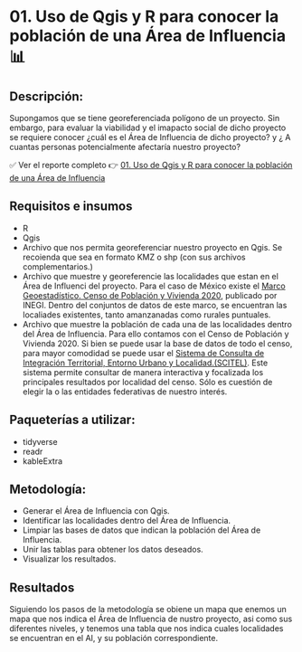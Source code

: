 # 01. Uso de Qgis y R para conocer la población de una Área de Influencia📊 

## Descripción: 
Supongamos que se tiene georeferenciada polígono de un proyecto. Sin embargo, para evaluar la viabilidad y el imapacto social de dicho proyecto se requiere conocer ¿cuál es el Área de Influencia de dicho proyecto? y ¿ A cuantas personas potencialmente afectaría nuestro proyecto?

✅ Ver el reporte completo 👉 [01. Uso de Qgis y R para conocer la población de una Área de Influencia](https://alevillegas9.github.io/01_poblacion_ai/01.html)

##  Requisitos e insumos
- R
- Qgis
- Archivo que nos permita georeferenciar nuestro proyecto en Qgis. Se recoienda que sea en formato KMZ o shp (con sus archivos complementarios.)
- Archivo que muestre y georeferencie las localidades que estan en el Área de Influenci del proyecto. Para el caso de México existe el [Marco Geoestadístico. Censo de Población y Vivienda 2020](https://www.inegi.org.mx/app/biblioteca/ficha.html?upc=889463807469), publicado por INEGI. Dentro del conjuntos de datos de este marco, se encuentran las localiades existentes, tanto amanzanadas como rurales puntuales.
-  Archivo que muestre la población de cada una de las localidades dentro del Área de Influencia. Para ello contamos con el Censo de Población y Vivienda 2020. Si bien se puede usar la base de datos de todo el censo, para mayor comodidad se puede usar el [Sistema de Consulta de Integración Territorial, Entorno Urbano y Localidad.(SCITEL)](https://www.inegi.org.mx/app/scitel/Default?ev=9). Este sistema permite consultar de manera interactiva y focalizada los principales resultados por localidad del censo. Sólo es cuestión de elegir la o las entidades federativas de nuestro interés.

## Paqueterías a utilizar:
- tidyverse
- readr
- kableExtra

## Metodología:

- Generar el Área de Influencia con Qgis.
- Identificar las localidades dentro del Área de Influencia.
- Limpiar las bases de datos que indican la población del Área de Influencia.
- Unir las tablas para obtener los datos deseados.
- Visualizar los resultados.

## Resultados
Siguiendo los pasos de la metodología se obiene un mapa que enemos un mapa que nos indica el Área de Influencia de nustro proyecto, asi como sus diferentes niveles, y tenemos una tabla que nos indica cuales localidades se encuentran en el AI, y su población correspondiente.




